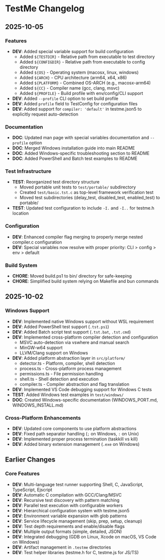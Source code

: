 # TestMe Changelog

## 2025-10-05

### Features
- **DEV**: Added special variable support for build configuration
  - Added `${TESTDIR}` - Relative path from executable to test directory
  - Added `${CONFIGDIR}` - Relative path from executable to config directory
  - Added `${OS}` - Operating system (macosx, linux, windows)
  - Added `${ARCH}` - CPU architecture (arm64, x64, x86)
  - Added `${PLATFORM}` - Combined OS-ARCH (e.g., macosx-arm64)
  - Added `${CC}` - Compiler name (gcc, clang, msvc)
  - Added `${PROFILE}` - Build profile with env/config/CLI support
- **DEV**: Added `--profile` CLI option to set build profile
- **DEV**: Added `profile` field to TestConfig for configuration files
- **DEV**: Added support for `compiler: 'default'` in testme.json5 to explicitly request auto-detection

### Documentation
- **DOC**: Updated man page with special variables documentation and `--profile` option
- **DOC**: Merged Windows installation guide into main README
- **DOC**: Added Windows-specific troubleshooting section to README
- **DOC**: Added PowerShell and Batch test examples to README

### Test Infrastructure
- **TEST**: Reorganized test directory structure
  - Moved portable unit tests to `test/portable/` subdirectory
  - Created `test/basic.tst.c` as top-level framework verification test
  - Moved test subdirectories (delay_test, disabled_test, enabled_test) to portable/
- **TEST**: Updated test configuration to include `-I.` and `-I..` for testme.h location

### Configuration
- **DEV**: Enhanced compiler flag merging to properly merge nested compiler.c configuration
- **DEV**: Special variables now resolve with proper priority: CLI > config > env > default

### Build System
- **CHORE**: Moved build.ps1 to bin/ directory for safe-keeping
- **CHORE**: Simplified build system relying on Makefile and bun commands

## 2025-10-02

### Windows Support
- **DEV**: Implemented native Windows support without WSL requirement
- **DEV**: Added PowerShell test support (`.tst.ps1`)
- **DEV**: Added Batch script test support (`.tst.bat`, `.tst.cmd`)
- **DEV**: Implemented cross-platform compiler detection and configuration
  - MSVC auto-detection via vswhere and manual search
  - MinGW-w64 support
  - LLVM/Clang support on Windows
- **DEV**: Added platform abstraction layer in `src/platform/`
  - detector.ts - Platform, compiler, shell detection
  - process.ts - Cross-platform process management
  - permissions.ts - File permission handling
  - shell.ts - Shell detection and execution
  - compiler.ts - Compiler abstraction and flag translation
- **DEV**: Implemented VS Code debugging support for Windows C tests
- **TEST**: Added Windows test examples in `test/windows/`
- **DOC**: Created Windows-specific documentation (WINDOWS_PORT.md, WINDOWS_INSTALL.md)

### Cross-Platform Enhancements
- **DEV**: Updated core components to use platform abstractions
- **DEV**: Fixed path separator handling (`;` on Windows, `:` on Unix)
- **DEV**: Implemented proper process termination (taskkill vs kill)
- **DEV**: Added binary extension management (`.exe` on Windows)

## Earlier Changes

### Core Features
- **DEV**: Multi-language test runner supporting Shell, C, JavaScript, TypeScript, Ejscript
- **DEV**: Automatic C compilation with GCC/Clang/MSVC
- **DEV**: Recursive test discovery with pattern matching
- **DEV**: Parallel test execution with configurable workers
- **DEV**: Hierarchical configuration system with testme.json5
- **DEV**: Environment variable expansion with glob patterns
- **DEV**: Service lifecycle management (skip, prep, setup, cleanup)
- **DEV**: Test depth requirements and enable/disable flags
- **DEV**: Multiple output formats (simple, detailed, JSON)
- **DEV**: Integrated debugging (GDB on Linux, Xcode on macOS, VS Code on Windows)
- **DEV**: Artifact management in `.testme` directories
- **DEV**: Test helper libraries (testme.h for C, testme.js for JS/TS)